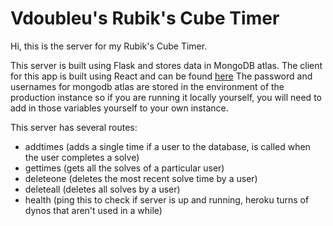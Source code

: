 # Vdoubleu's Rubik's Cube Timer

Hi, this is the server for my Rubik's Cube Timer.

This server is built using Flask and stores data in MongoDB atlas. The client for this app is built using React and can be found [here](https://github.com/vdoubleu/cube-timer2-client)
The password and usernames for mongodb atlas are stored in the environment of the production instance so if you are running it locally yourself, you will need to add in those variables yourself to your own instance.

This server has several routes:
 - addtimes (adds a single time if a user to the database, is called when the user completes a solve)
 - gettimes (gets all the solves of a particular user)
 - deleteone (deletes the most recent solve time by a user)
 - deleteall (deletes all solves by a user)
 - health (ping this to check if server is up and running, heroku turns of dynos that aren't used in a while)
